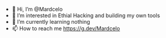 - 👋 Hi, I’m @Mardcelo
- 👀 I’m interested in Ethial Hacking and building my own tools 
- 🌱 I’m currently learning nothing
- 📫 How to reach me https://g.dev/Mardcelo

<!---
Mardcelo/Mardcelo is a ✨ special ✨ repository because its `README.md` (this file) appears on your GitHub profile.
You can click the Preview link to take a look at your changes.
--->
